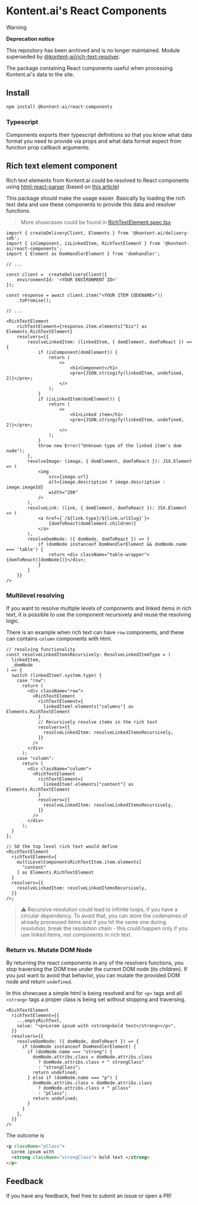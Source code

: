 # Kontent.ai's React Components

>[!WARNING]
>**Deprecation notice**
>
>This repository has been archived and is no longer maintained. Module superseded by [@kontent-ai/rich-text-resolver](https://github.com/kontent-ai/rich-text-resolver-js).

The package containing React components useful when processing Kontent.ai's data to the site.

## Install

```sh
npm install @kontent-ai/react-components
```

### Typescript

Components exports their typescript definitions so that you know what data format you need to provide via props and what data format expect from function prop callback arguments.

## Rich text element component

Rich text elements from Kontent.ai could be resolved to React components using [html-react-parser](https://www.npmjs.com/package/html-react-parser) (based on [this article](https://rshackleton.co.uk/articles/rendering-kentico-cloud-linked-content-items-with-react-components-in-gatsby))

This package should make the usage easier. Basically by loading the rich text data and use these components to provide this data and resolver functions.

> More showcases could be found in [RichTextElement.spec.tsx](./tests/components/rich-text-element/RichTextElement.spec.tsx).

```tsx
import { createDeliveryClient, Elements } from '@kontent-ai/delivery-sdk';
import { isComponent, isLinkedItem, RichTextElement } from '@kontent-ai/react-components';
import { Element as DomHandlerElement } from 'domhandler';

// ...

const client =  createDeliveryClient({
    environmentId: '<YOUR ENVIRONMENT ID>'
});

const response = await client.item("<YOUR ITEM CODENAME>"))
    .toPromise();

// ...

<RichTextElement
    richTextElement={response.item.elements["bio"] as Elements.RichTextElement}
    resolvers={{
        resolveLinkedItem: (linkedItem, { domElement, domToReact }) => {
            if (isComponent(domElement)) {
                return (
                    <>
                        <h1>Component</h1>
                        <pre>{JSON.stringify(linkedItem, undefined, 2)}</pre>;
                    </>
                );
            }
            if (isLinkedItem(domElement)) {
                return (
                    <>
                        <h1>Linked item</h1>
                        <pre>{JSON.stringify(linkedItem, undefined, 2)}</pre>;
                    </>
                );
            }
            throw new Error("Unknown type of the linked item's dom node");
        },
        resolveImage: (image, { domElement, domToReact }): JSX.Element => (
            <img
                src={image.url}
                alt={image.description ? image.description : image.imageId}
                width="200"
            />
        ),
        resolveLink: (link, { domElement, domToReact }): JSX.Element => (
            <a href={`/${link.type}/${link.urlSlug}`}>
                {domToReact(domElement.children)}
            </a>
        ),
        resolveDomNode: ({ domNode, domToReact }) => {
            if (domNode instanceof DomHandlerElement && domNode.name === 'table') {
                return <div className="table-wrapper">{domToReact([domNode])}</div>;
            }
        }
    }}
/>
```

### Multilevel resolving

If you want to resolve multiple levels of components and linked items in rich text, it is possible to use the component recursively and reuse the resolving logic.

There is an example when rich text can have `row` components, and these can contains `column` components with html.

```tsx
// resolving functionality
const resolveLinkedItemsRecursively: ResolveLinkedItemType = (
  linkedItem,
  _domNode
) => {
  switch (linkedItem?.system.type) {
    case "row":
      return (
        <div className="row">
          <RichTextElement
            richTextElement={
              linkedItem?.elements["columns"] as Elements.RichTextElement
            }
            // Recursively resolve items in the rich text
            resolvers={{
              resolveLinkedItem: resolveLinkedItemsRecursively,
            }}
          />
        </div>
      );
    case "column":
      return (
        <div className="column">
          <RichTextElement
            richTextElement={
              linkedItem?.elements["content"] as Elements.RichTextElement
            }
            resolvers={{
              resolveLinkedItem: resolveLinkedItemsRecursively,
            }}
          />
        </div>
      );
  }
};

// SO the top level rich text would define
<RichTextElement
  richTextElement={
    multiLevelComponentsRichTextItem.item.elements[
      "content"
    ] as Elements.RichTextElement
  }
  resolvers={{
    resolveLinkedItem: resolveLinkedItemsRecursively,
  }}
/>;
```

> ⚠ Recursive resolution could lead to infinite loops, if you have a circular dependency. To avoid that, you can store the codenames of already processed items and if you hit the same one during resolution, break the resolution chain - this could happen only if you use linked items, not components in rich text.

### Return vs. Mutate DOM Node

By returning the react components in any of the resolvers functions, you stop traversing the DOM tree under the current DOM node (its children). If you just want to avoid that behavior, you can mutate the provided DOM node and return `undefined`.

In this showcase a simple html is being resolved and for `<p>` tags and all `<strong>` tags a proper class is being set without stopping and traversing.

```tsx
<RichTextElement
  richTextElement={{
    ...emptyRichText,
    value: "<p>Lorem ipsum with <strong>bold text</strong></p>",
  }}
  resolvers={{
    resolveDomNode: ({ domNode, domToReact }) => {
      if (domNode instanceof DomHandlerElement) {
        if (domNode.name === "strong") {
          domNode.attribs.class = domNode.attribs.class
            ? domNode.attribs.class + " strongClass"
            : "strongClass";
          return undefined;
        } else if (domNode.name === "p") {
          domNode.attribs.class = domNode.attribs.class
            ? domNode.attribs.class + " pClass"
            : "pClass";
          return undefined;
        }
      }
    },
  }}
/>
```

The outcome is

```html
<p className="pClass">
  Lorem ipsum with
  <strong className="strongClass"> bold text </strong>
</p>
```

## Feedback

If you have any feedback, feel free to submit an issue or open a PR!
